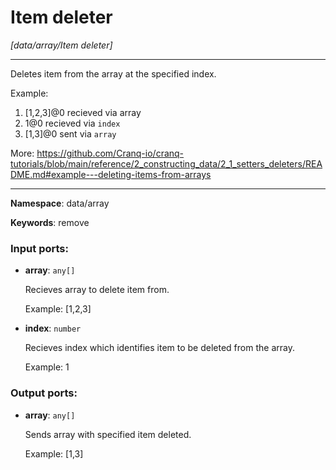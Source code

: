 # Item deleter

_[data/array/Item deleter]_

---

Deletes item from the array at the specified index.

Example: 
1.  [1,2,3]@0 recieved via array 
2. 1@0 recieved via `index` 
3. [1,3]@0 sent via `array`

More:
https://github.com/Cranq-io/cranq-tutorials/blob/main/reference/2_constructing_data/2_1_setters_deleters/README.md#example---deleting-items-from-arrays

---

__Namespace__: data/array

__Keywords__: remove

### Input ports:

* __array__: ` any[] `

    Recieves array to delete item from.
    
    Example:
    [1,2,3]


* __index__: ` number `

    Recieves index which identifies item to be deleted from the array.
    
    Example:
    1

### Output ports:

* __array__: ` any[] `

    Sends array with specified item deleted.
    
    Example:
    [1,3]


